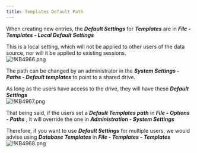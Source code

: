 ```yaml
---
title: Templates Default Path
---
```

When creating new entries, the ***Default Settings*** for ***Templates*** are in ***File - Templates - Local Default Settings***  

This is a local setting, which will not be applied to other users of the data source, nor will it be applied to existing sessions.  
![!!KB4966.png](https://webdevolutions.azureedge.net/docs/en/kb/KB4966.png)  

The path can be changed by an administrator in the ***System Settings - Paths - Default templates*** to point to a shared drive.  

As long as the users have access to the drive, they will have these ***Default Settings***  
![!!KB4967.png](https://webdevolutions.azureedge.net/docs/en/kb/KB4967.png)  

That being said, if the users set a ***Default Templates path*** in ***File - Options - Paths*** , it will override the one in ***Administration - System Settings***  

Therefore, if you want to use ***Default Settings*** for multiple users, we would advise using ***Database Templates*** in ***File - Templates - Templates***  
![!!KB4968.png](https://webdevolutions.azureedge.net/docs/en/kb/KB4968.png)
